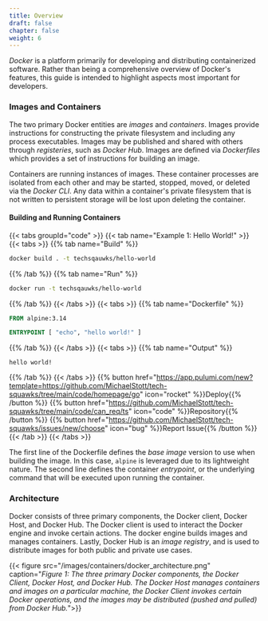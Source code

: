 ```yaml
---
title: Overview
draft: false
chapter: false
weight: 6
---
```


_Docker_ is a platform primarily for developing and distributing containerized software. Rather than being a comprehensive overview of Docker's features, this guide is intended to highlight aspects most important for developers.

### Images and Containers

The two primary Docker entities are _images_ and _containers_. Images provide instructions for constructing the private filesystem and including any process executables. Images may be published and shared with others through _registeries_, such as _Docker Hub_. Images are defined via _Dockerfiles_ which provides a set of instructions for building an image.

Containers are running instances of images. These container processes are isolated from each other and may be started, stopped, moved, or deleted via the _Docker CLI_. Any data within a container's private filesystem that is not written to persistent storage will be lost upon deleting the container.

#### Building and Running Containers

{{< tabs groupId="code" >}}
{{< tab name="Example 1: Hello World!" >}}
{{< tabs >}}
{{% tab name="Build" %}}

```sh
docker build . -t techsqauwks/hello-world
```

{{% /tab %}}
{{% tab name="Run" %}}

```sh
docker run -t techsqauwks/hello-world
```

{{% /tab %}}
{{< /tabs >}}
{{< tabs >}}
{{% tab name="Dockerfile" %}}

<!-- embedme containers\docker\overview\Dockerfile -->

```dockerfile
FROM alpine:3.14

ENTRYPOINT [ "echo", "hello world!" ]
```

{{% /tab %}}
{{< /tabs >}}
{{< tabs >}}
{{% tab name="Output" %}}

```
hello world!
```

{{% /tab %}}
{{< /tabs >}}
{{% button href="https://app.pulumi.com/new?template=https://github.com/MichaelStott/tech-squawks/tree/main/code/homepage/go" icon="rocket" %}}Deploy{{% /button %}}
{{% button href="https://github.com/MichaelStott/tech-squawks/tree/main/code/can_req/ts" icon="code" %}}Repository{{% /button %}}
{{% button href="https://github.com/MichaelStott/tech-squawks/issues/new/choose" icon="bug" %}}Report Issue{{% /button %}}
{{< /tab >}}
{{< /tabs >}}

The first line of the Dockerfile defines the _base image_ version to use when building the image. In this case, `alpine` is leveraged due to its lightweight nature. The second line defines the container _entrypoint_, or the underlying command that will be executed upon running the container.

### Architecture

Docker consists of three primary components, the Docker client, Docker Host, and Docker Hub. The Docker client is used to interact the Docker engine and invoke certain actions. The docker engine builds images and manages containers. Lastly, Docker Hub is an _image registry_, and is used to distribute images for both public and private use cases.

{{< figure src="/images/containers/docker_architecture.png" caption="_Figure 1: The three primary Docker components, the Docker Client, Docker Host, and Docker Hub. The Docker Host manages containers and images on a particular machine, the Docker Client invokes certain Docker operations, and the images may be distributed (pushed and pulled) from Docker Hub._">}}
